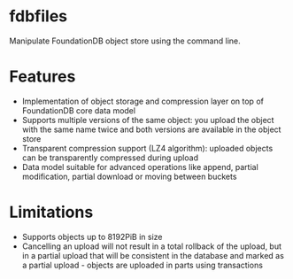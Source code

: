 # fdbfiles
Manipulate FoundationDB object store using the command line.

# Features
- Implementation of object storage and compression layer on top of FoundationDB core data model
- Supports multiple versions of the same object: you upload the object with the same name twice and both versions are available in the object store
- Transparent compression support (LZ4 algorithm): uploaded objects can be transparently compressed during upload
- Data model suitable for advanced operations like append, partial modification, partial download or moving between buckets
 
# Limitations
- Supports objects up to 8192PiB in size
- Cancelling an upload will not result in a total rollback of the upload, but in a partial upload that will be consistent in the database and marked as a partial upload - objects are uploaded in parts using transactions
